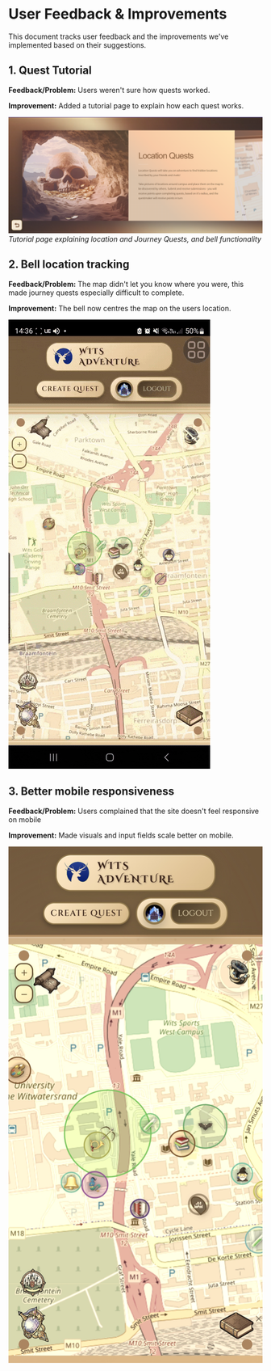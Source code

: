 # User Feedback & Improvements

This document tracks user feedback and the improvements we've implemented based on their suggestions.

## 1. Quest Tutorial

**Feedback/Problem:** Users weren't sure how quests worked.

**Improvement:**
Added a tutorial page to explain how each quest works.

![Tutorial Page](assets/feedback/tutorial.png)
*Tutorial page explaining location and Journey Quests, and bell functionality*

## 2. Bell location tracking

**Feedback/Problem:** The map didn't let you know where you were, this made journey quests especially difficult to complete.

**Improvement:**
The bell now centres the map on the users location.

![User Location](assets/feedback/userLocation.gif)

## 3. Better mobile responsiveness

**Feedback/Problem:** Users complained that the site doesn't feel responsive on mobile

**Improvement:**
Made visuals and input fields scale better on mobile.

![Mobile site](assets/feedback/mobile.jpg)

